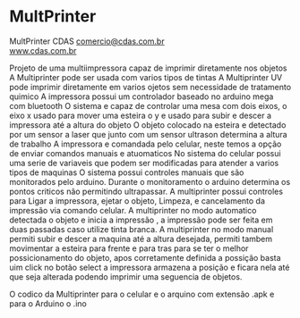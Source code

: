 # MultPrinter
MultPrinter
CDAS comercio@cdas.com.br  
www.cdas.com.br

Projeto de uma multiimpressora capaz de imprimir diretamente nos objetos
A Multiprinter pode ser usada com varios tipos de tintas
A Multiprinter UV pode imprimir diretamente em varios ojetos sem necessidade de tratamento quimico
A impressora possui um controlador baseado no arduino mega com bluetooth 
O sistema e capaz de controlar uma mesa com dois eixos, o eixo x usado para mover uma esteira 
o y e usado para subir e descer a impressora até a altura do objeto
O objeto colocado na esteira e detectado por um sensor a laser que junto com um sensor ultrason determina a altura de trabalho
A impressora e comandada pelo celular, neste temos a opção de enviar comandos manuais e atuomaticos 
No sistema do celular possui uma serie de variaveis que podem ser modificadas para atender a varios tipos de maquinas
O sistema possui controles manuais que são monitorados pelo arduino. Durante o monitoramento o arduino determina os pontos criticos não permitindo ultrapassar.
A multiprinter possui controles para Ligar a impressora, ejetar o objeto, Limpeza, e cancelamento da impressão via comando celular.
A multiprinter no modo automatico detectada o objeto e inicia a impressão , a impressão pode ser feita em duas passadas caso utilize tinta branca. A multiprinter no modo manual permiti subir e descer a maquina até a altura desejada,  permiti tambem movimentar a esteira para frente e para tras para se ter o melhor possicionamento do objeto, apos corretamente definida a possição basta uim click no botão select a impressora armazena a posição e ficara nela até que seja alterada podendo imprimir uma seguencia de objetos. 

O codico da Multiprinter para o celular e o arquino com extensão .apk e para o Arduino o .ino 
